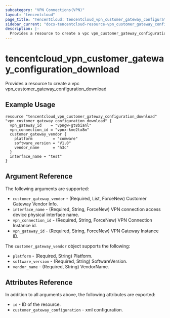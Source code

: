 ```yaml
---
subcategory: "VPN Connections(VPN)"
layout: "tencentcloud"
page_title: "TencentCloud: tencentcloud_vpn_customer_gateway_configuration_download"
sidebar_current: "docs-tencentcloud-resource-vpn_customer_gateway_configuration_download"
description: |-
  Provides a resource to create a vpc vpn_customer_gateway_configuration_download
---
```


# tencentcloud_vpn_customer_gateway_configuration_download

Provides a resource to create a vpc vpn_customer_gateway_configuration_download

## Example Usage

```hcl
resource "tencentcloud_vpn_customer_gateway_configuration_download" "vpn_customer_gateway_configuration_download" {
  vpn_gateway_id    = "vpngw-gt8bianl"
  vpn_connection_id = "vpnx-kme2tx8m"
  customer_gateway_vendor {
    platform         = "comware"
    software_version = "V1.0"
    vendor_name      = "h3c"
  }
  interface_name = "test"
}
```

## Argument Reference

The following arguments are supported:

* `customer_gateway_vendor` - (Required, List, ForceNew) Customer Gateway Vendor Info.
* `interface_name` - (Required, String, ForceNew) VPN connection access device physical interface name.
* `vpn_connection_id` - (Required, String, ForceNew) VPN Connection Instance id.
* `vpn_gateway_id` - (Required, String, ForceNew) VPN Gateway Instance ID.

The `customer_gateway_vendor` object supports the following:

* `platform` - (Required, String) Platform.
* `software_version` - (Required, String) SoftwareVersion.
* `vendor_name` - (Required, String) VendorName.

## Attributes Reference

In addition to all arguments above, the following attributes are exported:

* `id` - ID of the resource.
* `customer_gateway_configuration` - xml configuration.


